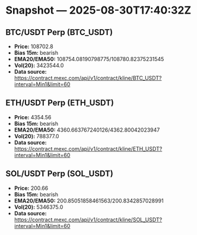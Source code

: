 # Snapshot — 2025-08-30T17:40:32Z

## BTC/USDT Perp (BTC_USDT)
- **Price:** 108702.8
- **Bias 15m:** bearish
- **EMA20/EMA50:** 108754.08190798775/108780.82375231545
- **Vol(20):** 3423544.0
- **Data source:** https://contract.mexc.com/api/v1/contract/kline/BTC_USDT?interval=Min1&limit=60

## ETH/USDT Perp (ETH_USDT)
- **Price:** 4354.56
- **Bias 15m:** bearish
- **EMA20/EMA50:** 4360.663767240126/4362.80042023947
- **Vol(20):** 788377.0
- **Data source:** https://contract.mexc.com/api/v1/contract/kline/ETH_USDT?interval=Min1&limit=60

## SOL/USDT Perp (SOL_USDT)
- **Price:** 200.66
- **Bias 15m:** bearish
- **EMA20/EMA50:** 200.85051858461563/200.8342857028991
- **Vol(20):** 5346375.0
- **Data source:** https://contract.mexc.com/api/v1/contract/kline/SOL_USDT?interval=Min1&limit=60
